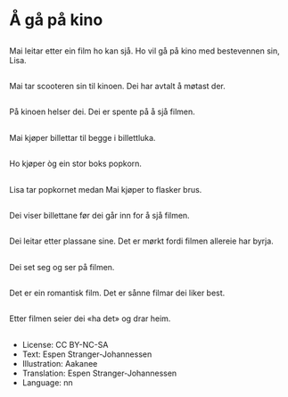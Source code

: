 # Å gå på kino

##
Mai leitar etter ein film ho kan sjå. Ho vil gå på kino med bestevennen sin, Lisa.

##
Mai tar scooteren sin til kinoen. Dei har avtalt å møtast der.

##
På kinoen helser dei. Dei er spente på å sjå filmen.

##
Mai kjøper billettar til begge i billettluka.

##
Ho kjøper òg ein stor boks popkorn.

##
Lisa tar popkornet medan Mai kjøper to flasker brus.

##
Dei viser billettane før dei går inn for å sjå filmen.

##
Dei leitar etter plassane sine. Det er mørkt fordi filmen allereie har byrja.

##
Dei set seg og ser på filmen.

##
Det er ein romantisk film. Det er sånne filmar dei liker best.

##
Etter filmen seier dei «ha det» og drar heim.

##
* License: CC BY-NC-SA
* Text: Espen Stranger-Johannessen
* Illustration: Aakanee
* Translation: Espen Stranger-Johannessen
* Language: nn
